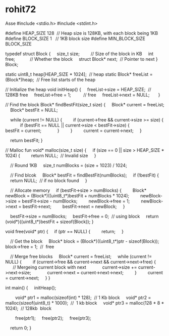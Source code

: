 # rohit72
Asse
#include <stdio.h>
#include <stdint.h>

#define HEAP_SIZE 128  // Heap size is 128KB, with each block being 1KB
#define BLOCK_SIZE 1   // 1KB block size
#define MIN_BLOCK_SIZE BLOCK_SIZE

typedef struct Block {
    size_t size;         // Size of the block in KB
    int free;            // Whether the block
    struct Block* next;  // Pointer to next
} Block;

static uint8_t heap[HEAP_SIZE * 1024];  // heap 
static Block* freeList = (Block*)heap;  // Free list starts of the heap

// Initialize the heap 
void initHeap() {
    freeList->size = HEAP_SIZE;  // 128KB free 
    freeList->free = 1;          // free
    freeList->next = NULL;       
}

// Find the block
Block* findBestFit(size_t size) {
    Block* current = freeList;
    Block* bestFit = NULL;

    while (current != NULL) {
        if (current->free && current->size >= size) {
            if (bestFit == NULL || current->size < bestFit->size) {
                bestFit = current;
            }
        }
        current = current->next;
    }

    return bestFit;
}

// Malloc fun
void* malloc(size_t size) {
    if (size == 0 || size > HEAP_SIZE * 1024) {
        return NULL;  // Invalid size
    }

    // Round 1KB
    size_t numBlocks = (size + 1023) / 1024;

    // Find blcok
    Block* bestFit = findBestFit(numBlocks);
    if (!bestFit) {
        return NULL;  // if no block found
    }

    // Allocate memory 
    if (bestFit->size > numBlocks) {
        Block* newBlock = (Block*)((uint8_t*)bestFit + numBlocks * 1024);
        newBlock->size = bestFit->size - numBlocks;
        newBlock->free = 1;
        newBlock->next = bestFit->next;
        bestFit->next = newBlock;
    }

    bestFit->size = numBlocks;
    bestFit->free = 0;  // using block
    return (void*)((uint8_t*)bestFit + sizeof(Block));
}


void free(void* ptr) {
    if (ptr == NULL) {
        return;
    }

    // Get the block
    Block* block = (Block*)((uint8_t*)ptr - sizeof(Block));
    block->free = 1;  //  free

    // Merge free blocks
    Block* current = freeList;
    while (current != NULL) {
        if (current->free && current->next && current->next->free) {
            // Mergeing current block with next
            current->size += current->next->size;
            current->next = current->next->next;
        }
        current = current->next;
    }
}

int main() {
    initHeap();  

    
    void* ptr1 = malloc(sizeof(int) * 128);  // 1 Kb block
    void* ptr2 = malloc(sizeof(uint8_t) * 1000);  //  1 kb block
    void* ptr3 = malloc(128 * 8 * 1024);  // 128kb  block

    
    free(ptr1);
    free(ptr2);
    free(ptr3);

    return 0;
}


